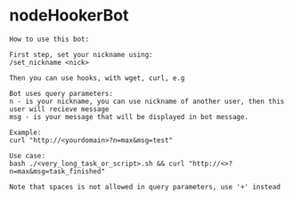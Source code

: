 # nodeHookerBot

    How to use this bot:

    First step, set your nickname using:
    /set_nickname <nick>

    Then you can use hooks, with wget, curl, e.g

    Bot uses query parameters:
    n - is your nickname, you can use nickname of another user, then this user will recieve message
    msg - is your message that will be displayed in bot message. 

    Example:
    curl "http://<yourdomain>?n=max&msg=test"

    Use case:
    bash ./<very_long_task_or_script>.sh && curl "http://<>?n=max&msg=task_finished"

    Note that spaces is not allowed in query parameters, use '+' instead
